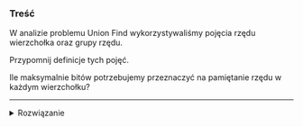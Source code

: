 ### Treść
W analizie problemu Union Find wykorzystywaliśmy pojęcia rzędu wierzchołka oraz grupy rzędu. 

Przypomnij definicje tych pojęć. 

Ile maksymalnie bitów potrzebujemy przeznaczyć na pamiętanie rzędu w każdym wierzchołku?

------
<details><summary>Rozwiązanie</summary>
<p>
    

![image](https://user-images.githubusercontent.com/11476062/63861065-779e5800-c9aa-11e9-89f1-3121988f89cf.png)

**grupa rzędu** - Dla rzędu r, jego grupa ![](https://latex.codecogs.com/gif.latex?\inline&space;g&space;=&space;log^{*}(r))

---

> Ile maksymalnie bitów potrzebujemy przeznaczyć na pamiętanie rzędu w każdym wierzchołku?

Przechowujemy zero bitów, ponieważ rząd wierzchołka jest używany jedynie w analizie.

### Informacje przydatne w rozwiązywaniu tego zadania


![image](https://user-images.githubusercontent.com/11476062/63861123-9270cc80-c9aa-11e9-8563-58a4517872d3.png)


![image](https://user-images.githubusercontent.com/11476062/63859398-94855c00-c9a7-11e9-9c61-a0adf1b18d52.png)

